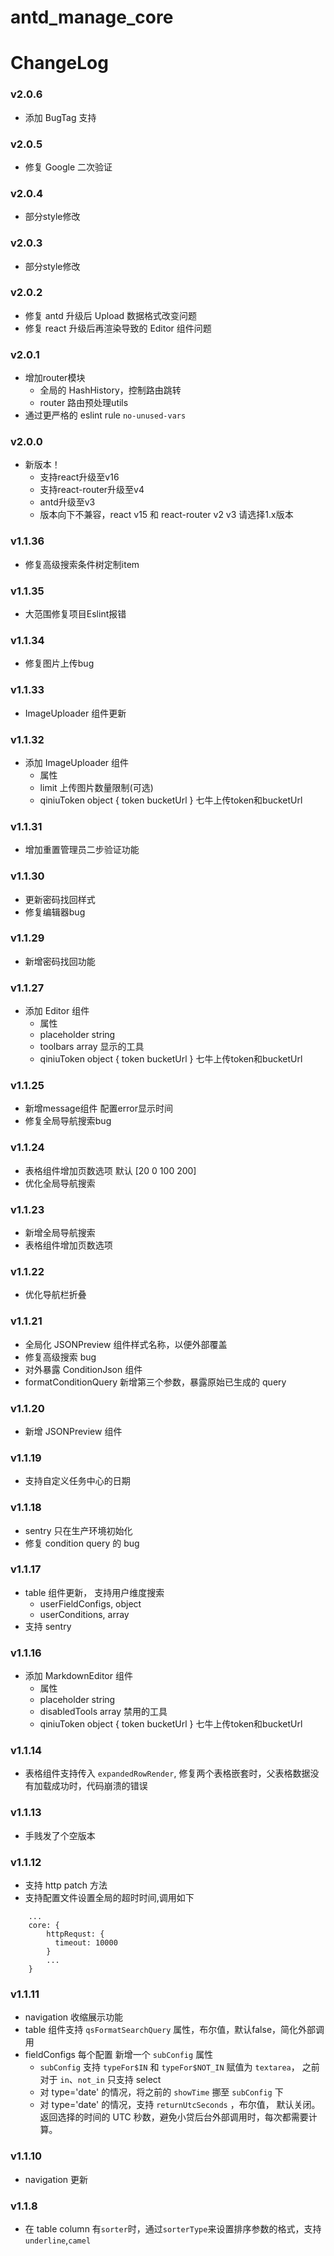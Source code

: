 # antd_manage_core

# ChangeLog
### v2.0.6
* 添加 BugTag 支持

### v2.0.5
* 修复 Google 二次验证

### v2.0.4
* 部分style修改

### v2.0.3
* 部分style修改

### v2.0.2
* 修复 antd 升级后 Upload 数据格式改变问题
* 修复 react 升级后再渲染导致的 Editor 组件问题

### v2.0.1
* 增加router模块
    * 全局的 HashHistory，控制路由跳转
    * router 路由预处理utils
* 通过更严格的 eslint rule `no-unused-vars`

### v2.0.0
* 新版本！
    * 支持react升级至v16
    * 支持react-router升级至v4
    * antd升级至v3
    * 版本向下不兼容，react v15 和 react-router v2 v3 请选择1.x版本

### v1.1.36
* 修复高级搜索条件树定制item

### v1.1.35
* 大范围修复项目Eslint报错

### v1.1.34
* 修复图片上传bug

### v1.1.33
* ImageUploader 组件更新

### v1.1.32
* 添加 ImageUploader 组件
    * 属性
    * limit 上传图片数量限制(可选)
    * qiniuToken object { token bucketUrl } 七牛上传token和bucketUrl

### v1.1.31
* 增加重置管理员二步验证功能

### v1.1.30
* 更新密码找回样式
* 修复编辑器bug

### v1.1.29
* 新增密码找回功能

### v1.1.27
* 添加 Editor 组件
    * 属性
    * placeholder string
    * toolbars array 显示的工具
    * qiniuToken object { token bucketUrl } 七牛上传token和bucketUrl 

### v1.1.25
* 新增message组件 配置error显示时间
* 修复全局导航搜索bug

### v1.1.24
* 表格组件增加页数选项 默认 [20 0 100 200]
* 优化全局导航搜索

### v1.1.23
* 新增全局导航搜索
* 表格组件增加页数选项

### v1.1.22
* 优化导航栏折叠

### v1.1.21
* 全局化 JSONPreview 组件样式名称，以便外部覆盖
* 修复高级搜索 bug
* 对外暴露 ConditionJson 组件
* formatConditionQuery 新增第三个参数，暴露原始已生成的 query

### v1.1.20
* 新增 JSONPreview 组件

### v1.1.19
* 支持自定义任务中心的日期

### v1.1.18
* sentry 只在生产环境初始化
* 修复 condition query 的 bug

### v1.1.17
* table 组件更新， 支持用户维度搜索
    * userFieldConfigs, object
    * userConditions, array
* 支持 sentry   

### v1.1.16
* 添加 MarkdownEditor 组件
    * 属性
    * placeholder string
    * disabledTools array 禁用的工具
    * qiniuToken object { token bucketUrl } 七牛上传token和bucketUrl

### v1.1.14
* 表格组件支持传入 `expandedRowRender`, 修复两个表格嵌套时，父表格数据没有加载成功时，代码崩溃的错误

### v1.1.13
*  手贱发了个空版本
    
### v1.1.12
*  支持 http patch 方法
*  支持配置文件设置全局的超时时间,调用如下
```
    ...
    core: {
        httpRequst: {
          timeout: 10000
        }
        ...
    }
```  

### v1.1.11
*  navigation 收缩展示功能
*  table 组件支持 `qsFormatSearchQuery` 属性，布尔值，默认false，简化外部调用
*  fieldConfigs 每个配置 新增一个 `subConfig` 属性
    * `subConfig` 支持 `typeFor$IN` 和 `typeFor$NOT_IN` 赋值为 `textarea`， 之前对于 `in`、`not_in` 只支持 select
    * 对 type='date' 的情况，将之前的 `showTime` 挪至 `subConfig` 下
    * 对 type='date' 的情况，支持 `returnUtcSeconds` ，布尔值， 默认关闭。返回选择的时间的 UTC 秒数，避免小贷后台外部调用时，每次都需要计算。   

### v1.1.10
*  navigation 更新

### v1.1.8
*  在 table column 有`sorter`时，通过`sorterType`来设置排序参数的格式，支持`underline`,`camel` 
